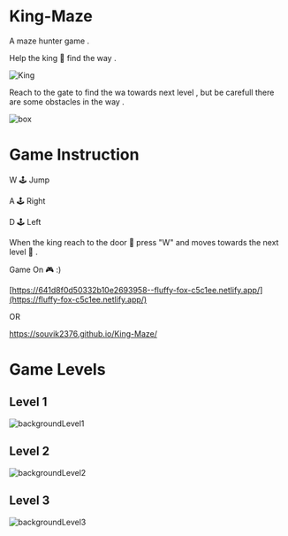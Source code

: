 # King-Maze
A maze hunter game . 

Help the king 👑 find the way .

![King](https://user-images.githubusercontent.com/100219950/227506872-0c0893be-26d7-46a5-be75-74c885e36cd8.PNG)

Reach to the gate to find the wa towards next level , but be carefull there are some obstacles in the way .

![box](https://user-images.githubusercontent.com/100219950/227507417-156a1f51-dd1d-448b-a20d-e0f00637ef07.png)


# Game Instruction 
W 🕹️ Jump 

A 🕹️ Right

D 🕹️ Left 

When the king reach to the door 🚪 press "W" and moves towards the next level 🔑 .

Game On 🎮 :) 

[https://641d8f0d50332b10e2693958--fluffy-fox-c5c1ee.netlify.app/](https://fluffy-fox-c5c1ee.netlify.app/)

OR

https://souvik2376.github.io/King-Maze/

# Game Levels
## Level 1
![backgroundLevel1](https://user-images.githubusercontent.com/100219950/227505502-ab150fb6-c3e8-4288-a9cd-3266655a1116.png)
## Level 2
![backgroundLevel2](https://user-images.githubusercontent.com/100219950/227505515-fd3b8fd0-4856-4abd-8376-e61040219181.png)
## Level 3
![backgroundLevel3](https://user-images.githubusercontent.com/100219950/227505531-7130d4eb-8c0d-4496-9a77-4ffc0e4bd961.png)
